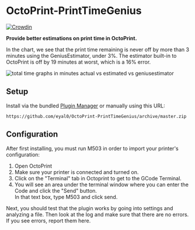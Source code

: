 # OctoPrint-PrintTimeGenius

[![Crowdin](https://d322cqt584bo4o.cloudfront.net/octoprint-printtimegenius/localized.svg)](https://crowdin.com/project/octoprint-printtimegenius)

**Provide better estimations on print time in OctoPrint.**

In the chart, we see that the print time remaining is never off by more than 3 minutes using the GeniusEstimator, under 3%. The estimator built-in to OctoPrint is off by 19 minutes at worst, which is a 16% error.

![total time graphs in minutes actual vs estimated vs geniusestimator](https://user-images.githubusercontent.com/109809/42283452-28fba0d8-7fb2-11e8-9fde-7e09c844582e.png)

## Setup

Install via the bundled [Plugin Manager](https://github.com/foosel/OctoPrint/wiki/Plugin:-Plugin-Manager)
or manually using this URL:

    https://github.com/eyal0/OctoPrint-PrintTimeGenius/archive/master.zip

## Configuration

After first installing, you must run M503 in order to import your printer's configuration:
1. Open OctoPrint
2. Make sure your printer is connected and turned on.
3. Click on the "Terminal" tab in Octoprint to get to the GCode Terminal. 
4. You will see an area under the terminal window where you can enter the Code and click the "Send" button.   
In that text box, type M503 and click send.

Next, you should test that the plugin works by going into settings and analyzing a file.  Then look at the log and make sure that there are no errors.  If you see errors, report them here.
